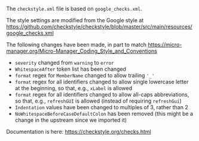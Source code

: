 The `checkstyle.xml` file is based on `google_checks.xml`.

The style settings are modified from the Google style at
https://github.com/checkstyle/checkstyle/blob/master/src/main/resources/google_checks.xml

The following changes have been made, in part to match
https://micro-manager.org/Micro-Manager_Coding_Style_and_Conventions

- `severity` changed from `warning` to `error`
- `WhitespaceAfter` token list has been changed
- `format` regex for `MemberName` changed to allow trailing `'_'`
- `format` regex for all identifiers changed to allow single lowercase letter
  at the beginning, so that, e.g., `xLabel` is allowed
- `format` regex for all identifiers changed to allow all-caps abbreviations,
  so that, e.g., `refreshGUI` is allowed (instead of requiring `refreshGui`)
- `Indentation` values have been changed to multiples of 3, rather than 2
- `NoWhitespaceBeforeCaseDefaultColon` has been removed (this might be a change
  in the upstream since we imported it)

Documentation is here: https://checkstyle.org/checks.html